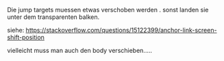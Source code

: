 Die jump targets muessen etwas verschoben werden . sonst landen sie unter dem transparenten balken.

siehe: https://stackoverflow.com/questions/15122399/anchor-link-screen-shift-position

vielleicht muss man auch den body verschieben.....
